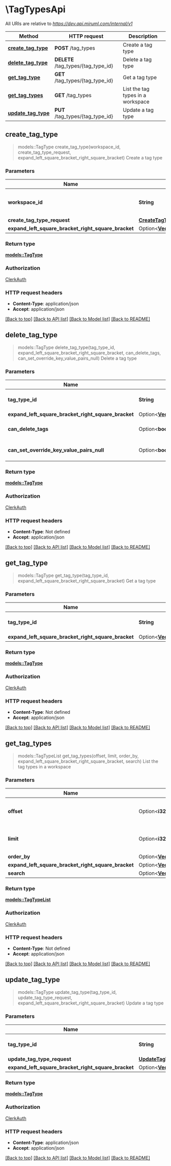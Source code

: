 # \TagTypesApi

All URIs are relative to *https://dev.api.miruml.com/internal/v1*

Method | HTTP request | Description
------------- | ------------- | -------------
[**create_tag_type**](TagTypesApi.md#create_tag_type) | **POST** /tag_types | Create a tag type
[**delete_tag_type**](TagTypesApi.md#delete_tag_type) | **DELETE** /tag_types/{tag_type_id} | Delete a tag type
[**get_tag_type**](TagTypesApi.md#get_tag_type) | **GET** /tag_types/{tag_type_id} | Get a tag type
[**get_tag_types**](TagTypesApi.md#get_tag_types) | **GET** /tag_types | List the tag types in a workspace
[**update_tag_type**](TagTypesApi.md#update_tag_type) | **PUT** /tag_types/{tag_type_id} | Update a tag type



## create_tag_type

> models::TagType create_tag_type(workspace_id, create_tag_type_request, expand_left_square_bracket_right_square_bracket)
Create a tag type

### Parameters


Name | Type | Description  | Required | Notes
------------- | ------------- | ------------- | ------------- | -------------
**workspace_id** | **String** | The unique identifier of the workspace | [required] |
**create_tag_type_request** | [**CreateTagTypeRequest**](CreateTagTypeRequest.md) |  | [required] |
**expand_left_square_bracket_right_square_bracket** | Option<[**Vec<models::TagTypeExpand>**](models::TagTypeExpand.md)> |  |  |

### Return type

[**models::TagType**](TagType.md)

### Authorization

[ClerkAuth](../README.md#ClerkAuth)

### HTTP request headers

- **Content-Type**: application/json
- **Accept**: application/json

[[Back to top]](#) [[Back to API list]](../README.md#documentation-for-api-endpoints) [[Back to Model list]](../README.md#documentation-for-models) [[Back to README]](../README.md)


## delete_tag_type

> models::TagType delete_tag_type(tag_type_id, expand_left_square_bracket_right_square_bracket, can_delete_tags, can_set_override_key_value_pairs_null)
Delete a tag type

### Parameters


Name | Type | Description  | Required | Notes
------------- | ------------- | ------------- | ------------- | -------------
**tag_type_id** | **String** | The unique identifier of the tag type | [required] |
**expand_left_square_bracket_right_square_bracket** | Option<[**Vec<models::TagTypeExpand>**](models::TagTypeExpand.md)> |  |  |
**can_delete_tags** | Option<**bool**> |  |  |[default to false]
**can_set_override_key_value_pairs_null** | Option<**bool**> |  |  |[default to false]

### Return type

[**models::TagType**](TagType.md)

### Authorization

[ClerkAuth](../README.md#ClerkAuth)

### HTTP request headers

- **Content-Type**: Not defined
- **Accept**: application/json

[[Back to top]](#) [[Back to API list]](../README.md#documentation-for-api-endpoints) [[Back to Model list]](../README.md#documentation-for-models) [[Back to README]](../README.md)


## get_tag_type

> models::TagType get_tag_type(tag_type_id, expand_left_square_bracket_right_square_bracket)
Get a tag type

### Parameters


Name | Type | Description  | Required | Notes
------------- | ------------- | ------------- | ------------- | -------------
**tag_type_id** | **String** | The unique identifier of the tag type | [required] |
**expand_left_square_bracket_right_square_bracket** | Option<[**Vec<models::TagTypeExpand>**](models::TagTypeExpand.md)> |  |  |

### Return type

[**models::TagType**](TagType.md)

### Authorization

[ClerkAuth](../README.md#ClerkAuth)

### HTTP request headers

- **Content-Type**: Not defined
- **Accept**: application/json

[[Back to top]](#) [[Back to API list]](../README.md#documentation-for-api-endpoints) [[Back to Model list]](../README.md#documentation-for-models) [[Back to README]](../README.md)


## get_tag_types

> models::TagTypeList get_tag_types(offset, limit, order_by, expand_left_square_bracket_right_square_bracket, search)
List the tag types in a workspace

### Parameters


Name | Type | Description  | Required | Notes
------------- | ------------- | ------------- | ------------- | -------------
**offset** | Option<**i32**> | The offset to begin returning results from |  |[default to 0]
**limit** | Option<**i32**> | The number of items to return |  |[default to 10]
**order_by** | Option<[**Vec<models::TagTypeOrderBy>**](models::TagTypeOrderBy.md)> |  |  |
**expand_left_square_bracket_right_square_bracket** | Option<[**Vec<models::TagTypeExpand>**](models::TagTypeExpand.md)> |  |  |
**search** | Option<[**Vec<models::TagTypeSearch>**](models::TagTypeSearch.md)> |  |  |

### Return type

[**models::TagTypeList**](TagTypeList.md)

### Authorization

[ClerkAuth](../README.md#ClerkAuth)

### HTTP request headers

- **Content-Type**: Not defined
- **Accept**: application/json

[[Back to top]](#) [[Back to API list]](../README.md#documentation-for-api-endpoints) [[Back to Model list]](../README.md#documentation-for-models) [[Back to README]](../README.md)


## update_tag_type

> models::TagType update_tag_type(tag_type_id, update_tag_type_request, expand_left_square_bracket_right_square_bracket)
Update a tag type

### Parameters


Name | Type | Description  | Required | Notes
------------- | ------------- | ------------- | ------------- | -------------
**tag_type_id** | **String** | The unique identifier of the tag type | [required] |
**update_tag_type_request** | [**UpdateTagTypeRequest**](UpdateTagTypeRequest.md) |  | [required] |
**expand_left_square_bracket_right_square_bracket** | Option<[**Vec<models::TagTypeExpand>**](models::TagTypeExpand.md)> |  |  |

### Return type

[**models::TagType**](TagType.md)

### Authorization

[ClerkAuth](../README.md#ClerkAuth)

### HTTP request headers

- **Content-Type**: application/json
- **Accept**: application/json

[[Back to top]](#) [[Back to API list]](../README.md#documentation-for-api-endpoints) [[Back to Model list]](../README.md#documentation-for-models) [[Back to README]](../README.md)

